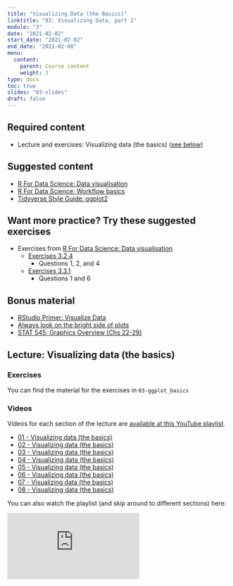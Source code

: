 ```yaml
---
title: "Visualizing Data (the Basics)"
linktitle: "03: Visualizing Data, part 1"
module: "3"
date: "2021-02-02"
start_date: "2021-02-02"
end_date: "2021-02-08"
menu:
  content:
    parent: Course content
    weight: 3
type: docs
toc: true
slides: "03-slides"
draft: false
---
```





## Required content

- <i class="fab fa-youtube"></i> Lecture and exercises: Visualizing data (the basics) ([see below](#lecture-visualizing-data-the-basics))

## Suggested content
- <i class="fas fa-book"></i> [R For Data Science: Data visualisation](https://r4ds.had.co.nz/data-visualisation.html)
- <i class="fas fa-book"></i> [R For Data Science: Workflow basics](https://r4ds.had.co.nz/workflow-basics.html)
- <i class="fas fa-book"></i> [Tidyverse Style Guide: ggplot2](https://style.tidyverse.org/ggplot2.html)

## Want more practice? Try these suggested exercises
- <i class="fas fa-desktop"></i>  Exercises from [R For Data Science: Data visualisation](https://r4ds.had.co.nz/data-visualisation.html)
  - [Exercises 3.2.4](https://r4ds.had.co.nz/data-visualisation.html#exercises)
    - Questions 1, 2, and 4
  - [Exercises 3.3.1](https://r4ds.had.co.nz/data-visualisation.html#exercises-1)
    - Questions 1 and 6

## Bonus material

- <i class="fas fa-external-link-square-alt"></i> [RStudio Primer: Visualize Data](https://rstudio.cloud/learn/primers/3)
- <i class="fas fa-external-link-square-alt"></i> [Always look on the bright side of plots](https://rstudio.com/resources/rstudioglobal-2021/always-look-on-the-bright-side-of-plots/)
- <i class="fas fa-external-link-square-alt"></i> [STAT 545: Graphics Overview (Chs 22-29)](https://stat545.com/graphics-overview.html)

## Lecture: Visualizing data (the basics) 

### Exercises

You can find the material for the exercises in `03-ggplot_basics`

### Videos

Videos for each section of the lecture are [available at this YouTube playlist](https://www.youtube.com/playlist?list=PLYCuG6HXKxjSoqaehof8Y6Xmt-W8XtHHj).

- [01 - Visualizing data (the basics)](https://www.youtube.com/watch?v=6qW1assnyiM&list=PLYCuG6HXKxjSoqaehof8Y6Xmt-W8XtHHj)
- [02 - Visualizing data (the basics)](https://www.youtube.com/watch?v=eGWOJ-G-zys&list=PLYCuG6HXKxjSoqaehof8Y6Xmt-W8XtHHj)
- [03 - Visualizing data (the basics)](https://www.youtube.com/watch?v=rd9aU_Q5e2A&list=PLYCuG6HXKxjSoqaehof8Y6Xmt-W8XtHHj)
- [04 - Visualizing data (the basics)](https://www.youtube.com/watch?v=FuLPfrmyeBQ&list=PLYCuG6HXKxjSoqaehof8Y6Xmt-W8XtHHj)
- [05 - Visualizing data (the basics)](https://www.youtube.com/watch?v=4g6Q9cebaos&list=PLYCuG6HXKxjSoqaehof8Y6Xmt-W8XtHHj)
- [06 - Visualizing data (the basics)](https://www.youtube.com/watch?v=zuMtIyksr0E&list=PLYCuG6HXKxjSoqaehof8Y6Xmt-W8XtHHj)
- [07 - Visualizing data (the basics)](https://www.youtube.com/watch?v=RC17JpVNq4s&list=PLYCuG6HXKxjSoqaehof8Y6Xmt-W8XtHHj)
- [08 - Visualizing data (the basics)](https://www.youtube.com/watch?v=lAaSvyhMtfg&list=PLYCuG6HXKxjSoqaehof8Y6Xmt-W8XtHHj)

You can also watch the playlist (and skip around to different sections) here:

<div class="embed-responsive embed-responsive-16by9">
<iframe class="embed-responsive-item" src="https://www.youtube.com/embed/videoseries?list=PLYCuG6HXKxjSoqaehof8Y6Xmt-W8XtHHj" frameborder="0" allow="accelerometer; autoplay; encrypted-media; gyroscope; picture-in-picture" allowfullscreen></iframe>
</div>

